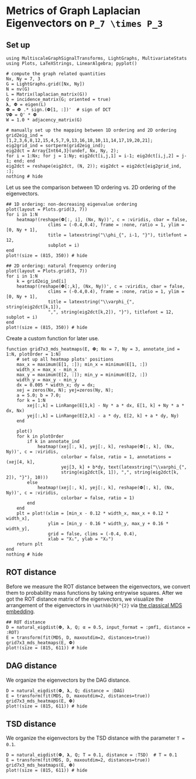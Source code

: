 # Metrics of Graph Laplacian Eigenvectors on ``P_7 \times P_3``

## Set up
```@example grid
using MultiscaleGraphSignalTransforms, LightGraphs, MultivariateStats
using Plots, LaTeXStrings, LinearAlgebra; pyplot()

# compute the graph related quantities
Nx, Ny = 7, 3
G = LightGraphs.grid([Nx, Ny])
N = nv(G)
L = Matrix(laplacian_matrix(G))
Q = incidence_matrix(G; oriented = true)
𝛌, 𝚽 = eigen(L)
𝚽 = 𝚽 .* sign.(𝚽[1, :])'  # sign of DCT
∇𝚽 = Q' * 𝚽
W = 1.0 * adjacency_matrix(G)

# manually set up the mapping between 1D ordering and 2D ordering
grid2eig_ind = [1,2,3,6,8,12,15,4,5,7,9,13,16,18,10,11,14,17,19,20,21];
eig2grid_ind = sortperm(grid2eig_ind);
eig2dct = Array{Int64,3}(undef, Nx, Ny, 2);
for i = 1:Nx; for j = 1:Ny; eig2dct[i,j,1] = i-1; eig2dct[i,j,2] = j-1; end; end
eig2dct = reshape(eig2dct, (N, 2)); eig2dct = eig2dct[eig2grid_ind, :];
nothing # hide
```
Let us see the comparison between 1D ordering vs. 2D ordering of the eigenvectors.
```@example grid
## 1D ordering: non-decreasing eigenvalue ordering
plot(layout = Plots.grid(3, 7))
for i in 1:N
    heatmap!(reshape(𝚽[:, i], (Nx, Ny))', c = :viridis, cbar = false,
                clims = (-0.4,0.4), frame = :none, ratio = 1, ylim = [0, Ny + 1],
                title = latexstring("\\phi_{", i-1, "}"), titlefont = 12,
                subplot = i)
end
plot!(size = (815, 350)) # hide
```
```@example grid
## 2D ordering: natural frequency ordering
plot(layout = Plots.grid(3, 7))
for i in 1:N
    k = grid2eig_ind[i]
    heatmap!(reshape(𝚽[:,k], (Nx, Ny))', c = :viridis, cbar = false,
                clims = (-0.4,0.4), frame = :none, ratio = 1, ylim = [0, Ny + 1],
                title = latexstring("\\varphi_{", string(eig2dct[k,1]),
                ",", string(eig2dct[k,2]), "}"), titlefont = 12, subplot = i)
end
plot!(size = (815, 350)) # hide
```

Create a custom function for later use.
```@example grid
function grid7x3_mds_heatmaps(E, 𝚽; Nx = 7, Ny = 3, annotate_ind = 1:N, plotOrder = 1:N)
    # set up all heatmap plots' positions
    max_x = maximum(E[1, :]); min_x = minimum(E[1, :])
    width_x = max_x - min_x
    max_y = maximum(E[2, :]); min_y = minimum(E[2, :])
    width_y = max_y - min_y
    dx = 0.005 * width_x; dy = dx;
    xej = zeros(Nx, N); yej=zeros(Ny, N);
    a = 5.0; b = 7.0;
    for k = 1:N
        xej[:,k] = LinRange(E[1,k] - Ny * a * dx, E[1, k] + Ny * a * dx, Nx)
        yej[:,k] = LinRange(E[2,k] - a * dy, E[2, k] + a * dy, Ny)
    end

    plot()
    for k in plotOrder
        if k in annotate_ind
            heatmap!(xej[:, k], yej[:, k], reshape(𝚽[:, k], (Nx, Ny))', c = :viridis,
                     colorbar = false, ratio = 1, annotations = (xej[4, k],
                     yej[3, k] + b*dy, text(latexstring("\\varphi_{",
                     string(eig2dct[k, 1]), ",", string(eig2dct[k, 2]), "}"), 10)))
        else
            heatmap!(xej[:, k], yej[:, k], reshape(𝚽[:, k], (Nx, Ny))', c = :viridis,
                     colorbar = false, ratio = 1)
        end
    end
    plt = plot!(xlim = [min_x - 0.12 * width_x, max_x + 0.12 * width_x],
                ylim = [min_y - 0.16 * width_y, max_y + 0.16 * width_y],
                grid = false, clims = (-0.4, 0.4),
                xlab = "X₁", ylab = "X₂")
    return plt
end
nothing # hide
```

## ROT distance
Before we measure the ROT distance between the eigenvectors, we convert them to probability mass functions by taking entrywise squares.
After we got the ROT distance matrix of the eigenvectors, we visualize the arrangement of the eigenvectors in ``\mathbb{R}^{2}`` via [the classical MDS embedding](https://en.wikipedia.org/wiki/Multidimensional_scaling#Classical_multidimensional_scaling).
```@example grid
## ROT distance
D = natural_eigdist(𝚽, 𝛌, Q; α = 0.5, input_format = :pmf1, distance = :ROT)
E = transform(fit(MDS, D, maxoutdim=2, distances=true))
grid7x3_mds_heatmaps(E, 𝚽)
plot!(size = (815, 611)) # hide
```

## DAG distance
We organize the eigenvectors by the DAG distance.
```@example grid
D = natural_eigdist(𝚽, 𝛌, Q; distance = :DAG)
E = transform(fit(MDS, D, maxoutdim=2, distances=true))
grid7x3_mds_heatmaps(E, 𝚽)
plot!(size = (815, 611)) # hide
```

## TSD distance
We organize the eigenvectors by the TSD distance with the parameter ``T = 0.1``.
```@example grid
D = natural_eigdist(𝚽, 𝛌, Q; T = 0.1, distance = :TSD)  # T = 0.1
E = transform(fit(MDS, D, maxoutdim=2, distances=true))
grid7x3_mds_heatmaps(E, 𝚽)
plot!(size = (815, 611)) # hide
```
